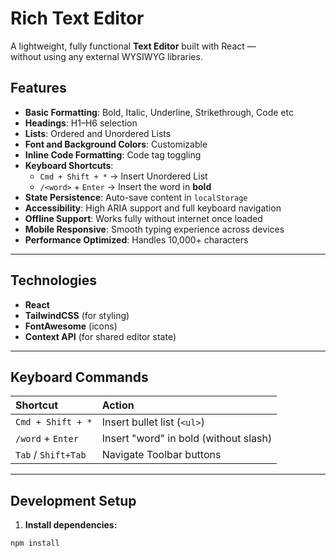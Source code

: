 # Rich Text Editor

A lightweight, fully functional **Text Editor** built with React —  
without using any external WYSIWYG libraries.  

## Features

- **Basic Formatting**: Bold, Italic, Underline, Strikethrough, Code etc
- **Headings**: H1–H6 selection
- **Lists**: Ordered and Unordered Lists
- **Font and Background Colors**: Customizable
- **Inline Code Formatting**: Code tag toggling
- **Keyboard Shortcuts**:
  - `Cmd + Shift + *` → Insert Unordered List
  - `/<word>` + `Enter` → Insert the word in **bold**
- **State Persistence**: Auto-save content in `localStorage`
- **Accessibility**: High ARIA support and full keyboard navigation
- **Offline Support**: Works fully without internet once loaded
- **Mobile Responsive**: Smooth typing experience across devices
- **Performance Optimized**: Handles 10,000+ characters

---

## Technologies

- **React**
- **TailwindCSS** (for styling)
- **FontAwesome** (icons)
- **Context API** (for shared editor state)

---

##  Keyboard Commands

| Shortcut | Action |
|:---|:---|
| `Cmd + Shift + *` | Insert bullet list (`<ul>`) |
| `/word` + `Enter` | Insert "word" in bold (without slash) |
| `Tab` / `Shift+Tab` | Navigate Toolbar buttons |

---

##  Development Setup

1. **Install dependencies:**

```bash
npm install
